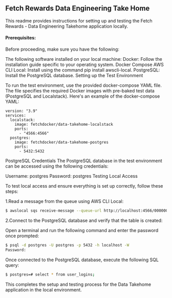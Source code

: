 ## Fetch Rewards Data Engineering Take Home

This readme provides instructions for setting up and testing the  Fetch Rewards - Data Engineering Takehome application locally. 

#### Prerequisites:

Before proceeding, make sure you have the following:

The following software installed on your local machine:
Docker: Follow the installation guide specific to your operating system.
Docker Compose
AWS CLI Local: Install using the command pip install awscli-local.
PostgreSQL: Install the PostgreSQL database.
Setting up the Test Environment

To run the test environment, use the provided docker-compose YAML file. The file specifies the required Docker images with pre-baked test data (PostgreSQL and Localstack). Here's an example of the docker-compose YAML:

```
version: "3.9"
services:
  localstack:
    image: fetchdocker/data-takehome-localstack
    ports:
      - "4566:4566"
  postgres:
    image: fetchdocker/data-takehome-postgres
    ports:
      - 5432:5432
```

PostgreSQL Credentials
The PostgreSQL database in the test environment can be accessed using the following credentials:

Username: postgres
Password: postgres
Testing Local Access

To test local access and ensure everything is set up correctly, follow these steps:

1.Read a message from the queue using AWS CLI Local:
```bash
$ awslocal sqs receive-message --queue-url http://localhost:4566/000000000000/login-queue
```

2.Connect to the PostgreSQL database and verify that the table is created:

Open a terminal and run the following command and enter the password once prompted:
```bash
$ psql -d postgres -U postgres -p 5432 -h localhost -W
Password:
```

Once connected to the PostgreSQL database, execute the following SQL query:
```bash
$ postgres=# select * from user_logins;
```

This completes the setup and testing process for the Data Takehome application in the local environment.
